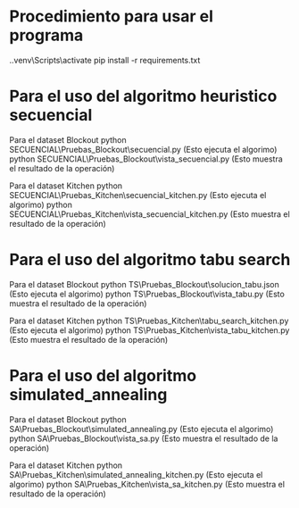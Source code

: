 # Procedimiento para usar el programa 
 .\.venv\Scripts\activate
 pip install -r requirements.txt

# Para el uso del algoritmo heuristico secuencial 
 Para el dataset Blockout
 python SECUENCIAL\Pruebas_Blockout\secuencial.py               (Esto ejecuta el algorimo)
 python SECUENCIAL\Pruebas_Blockout\vista_secuencial.py         (Esto muestra el resultado de la operación)

 Para el dataset Kitchen
 python SECUENCIAL\Pruebas_Kitchen\secuencial_kitchen.py        (Esto ejecuta el algorimo)
 python SECUENCIAL\Pruebas_Kitchen\vista_secuencial_kitchen.py  (Esto muestra el resultado de la operación)

# Para el uso del algoritmo tabu search
 Para el dataset Blockout
 python TS\Pruebas_Blockout\solucion_tabu.json                  (Esto ejecuta el algorimo)
 python TS\Pruebas_Blockout\vista_tabu.py                       (Esto muestra el resultado de la operación)

 Para el dataset Kitchen
 python TS\Pruebas_Kitchen\tabu_search_kitchen.py               (Esto ejecuta el algorimo)
 python TS\Pruebas_Kitchen\vista_tabu_kitchen.py                (Esto muestra el resultado de la operación)

# Para el uso del algoritmo simulated_annealing
 Para el dataset Blockout
 python SA\Pruebas_Blockout\simulated_annealing.py              (Esto ejecuta el algorimo)
 python SA\Pruebas_Blockout\vista_sa.py                         (Esto muestra el resultado de la operación)

 Para el dataset Kitchen
 python SA\Pruebas_Kitchen\simulated_annealing_kitchen.py       (Esto ejecuta el algorimo)
 python SA\Pruebas_Kitchen\vista_sa_kitchen.py                  (Esto muestra el resultado de la operación)
  